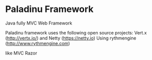 Paladinu Framework
========

Java fully MVC Web Framework


Paladinu framework uses the following open source projects:
Vert.x (http://vertx.io/) and Netty (https://netty.io)
Using rythmengine (http://www.rythmengine.com)

like MVC Razor

